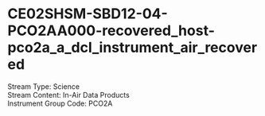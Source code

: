 # CE02SHSM-SBD12-04-PCO2AA000-recovered_host-pco2a_a_dcl_instrument_air_recovered

Stream Type: Science<br>
Stream Content: In-Air Data Products<br>
Instrument Group Code: PCO2A<br>
